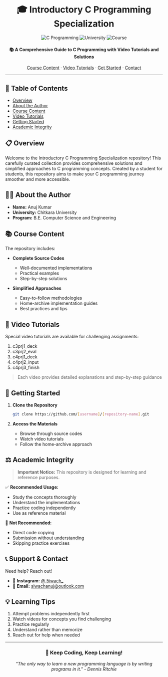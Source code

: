 <div align="center">

# 🎓 Introductory C Programming Specialization

![C Programming](https://img.shields.io/badge/C-00599C?style=for-the-badge&logo=c&logoColor=white)
![University](https://img.shields.io/badge/Chitkara-University-orange?style=for-the-badge)
![Course](https://img.shields.io/badge/Complete%20Solutions-brightgreen?style=for-the-badge)

#### 📚 A Comprehensive Guide to C Programming with Video Tutorials and Solutions

[Course Content](#-course-content) · [Video Tutorials](#-video-tutorials) · [Get Started](#-getting-started) · [Contact](#-contact)

</div>

---

## 📌 Table of Contents
- [Overview](#-overview)
- [About the Author](#-about-the-author)
- [Course Content](#-course-content)
- [Video Tutorials](#-video-tutorials)
- [Getting Started](#-getting-started)
- [Academic Integrity](#%EF%B8%8F-academic-integrity)

## 📋 Overview
Welcome to the Introductory C Programming Specialization repository! This carefully curated collection provides comprehensive solutions and simplified approaches to C programming concepts. Created by a student for students, this repository aims to make your C programming journey smoother and more accessible.

## 👨‍💻 About the Author
- **Name:** Anuj Kumar
- **University:** Chitkara University
- **Program:** B.E. Computer Science and Engineering

## 📚 Course Content
The repository includes:
- **Complete Source Codes**
  - Well-documented implementations
  - Practical examples
  - Step-by-step solutions

- **Simplified Approaches**
  - Easy-to-follow methodologies
  - Home-archive implementation guides
  - Best practices and tips

## 🎥 Video Tutorials
Special video tutorials are available for challenging assignments:
1. c3prj1_deck
2. c3prj2_eval
3. c4prj1_deck
4. c4prj2_input
5. c4prj3_finish

> Each video provides detailed explanations and step-by-step guidance

## 🚀 Getting Started
1. **Clone the Repository**
   ```bash
   git clone https://github.com/[username]/[repository-name].git
   ```

2. **Access the Materials**
   - Browse through source codes
   - Watch video tutorials
   - Follow the home-archive approach

## ⚖️ Academic Integrity
> **Important Notice:** This repository is designed for learning and reference purposes.

✅ **Recommended Usage:**
- Study the concepts thoroughly
- Understand the implementations
- Practice coding independently
- Use as reference material

🚫 **Not Recommended:**
- Direct code copying
- Submission without understanding
- Skipping practice exercises

## 📞 Support & Contact
Need help? Reach out!

- 📸 **Instagram:** [@ 5iwach_](https://www.instagram.com/5iwach)
- 📧 **Email:** [siwachanuj@outlook.com](mailto:siwachanuj@outlook.com)

## 💡 Learning Tips
1. Attempt problems independently first
2. Watch videos for concepts you find challenging
3. Practice regularly
4. Understand rather than memorize
5. Reach out for help when needed

---

<div align="center">

### 💪 Keep Coding, Keep Learning!

*"The only way to learn a new programming language is by writing programs in it." - Dennis Ritchie*

</div>
